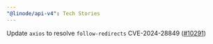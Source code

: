 ```yaml
---
"@linode/api-v4": Tech Stories
---
```


Update `axios` to resolve `follow-redirects` CVE-2024-28849 ([#10291](https://github.com/linode/manager/pull/10291))
